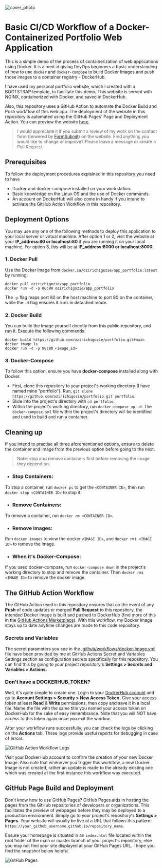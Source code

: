 ![cover_photo](img/architectural_diagram.png)
# Basic CI/CD Workflow of a Docker-Containerized Portfolio Web Application
This is a simple demo of the process of containerization of web applications using Docker. It is aimed at giving DevOps beginners a basic understanding of how to use `docker` and `docker-compose` to build Docker Images and push those images to a container registry - DockerHub.

I have used my personal portfolio website, which I created with a BOOTSTRAP template, to facilitate this demo. This website is served with NGINX, containerized with Docker, and saved in DockerHub. 

Also, this repository uses a GitHub Action to automate the Docker Build and Push workflow of this web app. The deployment of the website in this repository is automated using the GitHub Pages' Page and Deployment Action. You can preview the website [here](https://ozirichigozie.github.io/portfolio/).
>
> I would appreciate it if you submit a review of my work on the contact form (powered by [FormSubmit](https://www.formsubmit.co)) on the website.
> Find anything you would like to change or improve? Please leave a message or create a Pull Request.
>

## Prerequisites 
To follow the deployment procedures explained in this repository you need to have 
- Docker and docker-compose installed on your workstation.
- Basic knowledge on the Linux OS and the use of Docker commands.
- An account on DockerHub will also come in handy if you intend to activate the GitHub Action Workflow in this repository.

## Deployment Options
You may use any one of the following methods to deploy this application to your local server or virtual machine. After option 1 or 2, visit the website at your **IP_address:80 or localhost:80** if you are running it on your local machine. For option 3, this will be at **IP_address:8000 or localhost:8000.**

### 1. Docker Pull 
Use the Docker Image from `docker.io/ozirichigozie/app_portfolio:latest` by running: 
 
```
docker pull ozirichigozie/app_portfolio
docker run -d -p 80:80 ozirichigozie/app_portfolio
```
The `-p` flag maps port 80 on the host machine to port 80 on the container, while the `-d` flag ensures it runs in detached mode.

### 2. Docker Build
You can build the Image yourself directly from this public repository, and run it. Execute the following commands:

```
docker build https://github.com/ozirichigozie/portfolio.git#main
docker image ls
docker run -d -p 80:80 <image_id>
```
 
### 3. Docker-Compose
To follow this option, ensure you have **docker-compose** installed along with Docker.
- First, clone this repository to your project's working directory (I have named mine "portfolio"). Run, `git clone https://github.com/ozirichigozie/portfolio.git portfolio`.
- Slide into the project's directory with `cd portfolio`.
- Within the project's working directory, run `docker-compose up -d`. The `docker-compose.yml` file within the project's directory will be identified and used to build and run a container.

## Cleaning up
If you intend to practise all three aforementioned options, ensure to delete the container and image from the previous option before going to the next. 
>
> Note: stop and remove containers first before removing the image they depend on.
>
- ### Stop Containers: 
To stop a container, run `docker ps` to get the `<CONTAINER ID>`, then run `docker stop <CONTAINER ID>` to stop it.
- ### Remove Containers:
To remove a container, run `docker rm <CONTAINER ID>`.
- ### Remove Images:
Run `docker images` to view the docker `<IMAGE ID>`, and `docker rmi <IMAGE ID>` to remove the image.
- ### When it's Docker-Compose:
If you used docker-compose, run `docker-compose down` in the project's working directory to stop and remove the container. Then `docker rmi <IMAGE ID>` to remove the docker image.
>

## The GitHub Action Workflow
The GitHub Action used in this repository ensures that on the event of any __Push__ of code updates or merged __Pull Request__ to this repository, the intended Docker Image is built and pushed to DockerHub (find more of this in the [GitHub Actions Marketplace](https://github.com/marketplace)). With this workflow, my Docker Image stays up to date anytime changes are made to this code repository.

### Secrets and Variables
The secret parameters you see in the [.github/workflows/docker-image.yml](.github/workflows/docker-image.yml) file have been provided by me at GitHub Actions Secret and Variables Settings section as configuration secrets specifically for this repository. You can find this by going to your project repository's **Settings > Secrets and Variables > Actions.** 

### Don't have a DOCKERHUB_TOKEN?
Well, it's quite simple to create one. Login to your [DockerHub account](https://hub.docker.com) and go to **Account Settings > Security > New Access Token.** Give your access token at least **Read** & **Write** permissions, then copy and save it in a local file. Name the file with the same title you named your access token on DockerHub for the sake of easy remembrance. Note that you will NOT have access to this token again once you exit the window.

After your workflow runs successfully, you can check the logs by clicking on the __Actions__ tab. These logs provide useful reports for debugging in case of errors.

![GitHub Action Workflow Logs](img/workflow-logs.png)

Visit your DockerHub account to confirm the creation of your new Docker Image. Also note that whenever you trigger this workflow, a new Docker Image is not created, rather an update is made to the already existing one which was created at the first instance this workflow was executed.

## GitHub Page Build and Deployment
Don't know how to use GitHub Pages? GitHub Pages aids in hosting the pages from the GitHub repositories of developers or organizations. This facilitates the preview of webpages before they may be deployed to a production environment. Simply go to your project's repository's __Settings > Pages.__ Your website will usually be live at a URL that follows this pattern: `https://your_github_username.github.io/repository_name`. 

Ensure your homepage is situated in an `index.html` file located within the root folder of the main or master branch of your project's repository, else you may not find your site displayed at your GitHub Pages URL. I hope you find the snapshot below helpful.

![GitHub Pages](img/github-pages.png)
